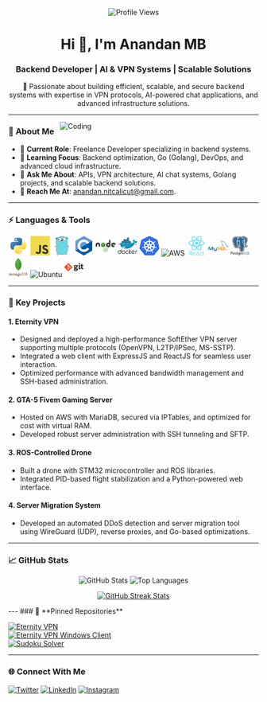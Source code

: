   <p align="center"> <img src="https://komarev.com/ghpvc/?username=anandanmb01&label=Profile%20views&color=0e75b6&style=flat" alt="Profile Views" /> </p>

  <h1 align="center">Hi 👋, I'm Anandan MB</h1>
  <h3 align="center">Backend Developer | AI & VPN Systems | Scalable Solutions</h3>

  <p align="center">  
  🚀 Passionate about building efficient, scalable, and secure backend systems with expertise in VPN protocols, AI-powered chat applications, and advanced infrastructure solutions.  
  </p>

  ---

  <img align="right" alt="Coding" width="400" src="https://cdn.dribbble.com/users/1162077/screenshots/3848914/programmer.gif">

  ### 🌟 **About Me**
  - 🔭 **Current Role**: Freelance Developer specializing in backend systems.  
  - 🌱 **Learning Focus**: Backend optimization, Go (Golang), DevOps, and advanced cloud infrastructure.  
  - 💬 **Ask Me About**: APIs, VPN architecture, AI chat systems, Golang projects, and scalable backend solutions.  
  - 📧 **Reach Me At**: [anandan.nitcalicut@gmail.com](mailto:anandan.nitcalicut@gmail.com).  

  ---

  ### ⚡ **Languages & Tools**
  <p>
    <img src="https://raw.githubusercontent.com/devicons/devicon/master/icons/python/python-original.svg" alt="Python" width="40" height="40"/> 
    <img src="https://raw.githubusercontent.com/devicons/devicon/master/icons/javascript/javascript-original.svg" alt="JavaScript" width="40" height="40"/> 
    <img src="https://raw.githubusercontent.com/devicons/devicon/master/icons/go/go-original.svg" alt="Golang" width="40" height="40"/> 
    <img src="https://raw.githubusercontent.com/devicons/devicon/master/icons/c/c-original.svg" alt="C" width="40" height="40"/> 
    <img src="https://raw.githubusercontent.com/devicons/devicon/master/icons/nodejs/nodejs-original-wordmark.svg" alt="NodeJS" width="40" height="40"/> 
    <img src="https://raw.githubusercontent.com/devicons/devicon/master/icons/docker/docker-original-wordmark.svg" alt="Docker" width="40" height="40"/> 
    <img src="https://raw.githubusercontent.com/devicons/devicon/master/icons/kubernetes/kubernetes-plain.svg" alt="Kubernetes" width="40" height="40"/> 
    <img src="https://www.vectorlogo.zone/logos/amazon_aws/amazon_aws-icon.svg" alt="AWS" width="40" height="40"/> 
    <img src="https://raw.githubusercontent.com/devicons/devicon/master/icons/react/react-original-wordmark.svg" alt="React" width="40" height="40"/> 
    <img src="https://raw.githubusercontent.com/devicons/devicon/master/icons/mysql/mysql-original-wordmark.svg" alt="MySQL" width="40" height="40"/> 
    <img src="https://raw.githubusercontent.com/devicons/devicon/master/icons/postgresql/postgresql-original-wordmark.svg" alt="PostgreSQL" width="40" height="40"/> 
    <img src="https://raw.githubusercontent.com/devicons/devicon/master/icons/mongodb/mongodb-original-wordmark.svg" alt="MongoDB" width="40" height="40"/> 
    <img src="https://www.vectorlogo.zone/logos/ubuntu/ubuntu-icon.svg" alt="Ubuntu" width="40" height="40"/> 
    <img src="https://raw.githubusercontent.com/devicons/devicon/master/icons/git/git-original-wordmark.svg" alt="Git" width="40" height="40"/> 
  </p>

  ---

  ### 🔧 **Key Projects**

  #### **1. Eternity VPN**  
  - Designed and deployed a high-performance SoftEther VPN server supporting multiple protocols (OpenVPN, L2TP/IPSec, MS-SSTP).  
  - Integrated a web client with ExpressJS and ReactJS for seamless user interaction.  
  - Optimized performance with advanced bandwidth management and SSH-based administration.  

  #### **2. GTA-5 Fivem Gaming Server**  
  - Hosted on AWS with MariaDB, secured via IPTables, and optimized for cost with virtual RAM.  
  - Developed robust server administration with SSH tunneling and SFTP.  

  #### **3. ROS-Controlled Drone**  
  - Built a drone with STM32 microcontroller and ROS libraries.  
  - Integrated PID-based flight stabilization and a Python-powered web interface.  

  #### **4. Server Migration System**  
  - Developed an automated DDoS detection and server migration tool using WireGuard (UDP), reverse proxies, and Go-based optimizations.  

  ---

### 📈 **GitHub Stats**

  <p align="center">
      <img width="48%" src="https://github-readme-stats.vercel.app/api?username=anandanmb01&show_icons=true&count_private=true" alt="GitHub Stats"/>
      <img width="48%" src="https://github-readme-stats.vercel.app/api/top-langs/?username=anandanmb01&layout=compact" alt="Top Languages"/>
  </p>
  <p align="center">
      <a href="https://git.io/streak-stats">
          <img src="https://streak-stats.demolab.com?user=anandanmb01" alt="GitHub Streak Stats" />
      </a>
  </p>
---
  ### 📌 **Pinned Repositories**

  [![Eternity VPN](https://github-readme-stats.vercel.app/api/pin/?username=anandanmb01&repo=eternity_vpn&show_owner=true)](https://github.com/anandanmb01/eternity_vpn)  
  [![Eternity VPN Windows Client](https://github-readme-stats.vercel.app/api/pin/?username=anandanmb01&repo=eternityvpn_win_client&show_owner=true)](https://github.com/anandanmb01/eternityvpn_win_client)  
  [![Sudoku Solver](https://github-readme-stats.vercel.app/api/pin/?username=anandanmb01&repo=sudoku-solver&show_owner=true)](https://github.com/anandanmb01/sudoku-solver)  

  ---

  ### 🌐 **Connect With Me**
  <p>
  <a href="https://twitter.com/mbanandan" target="_blank"><img align="center" src="https://raw.githubusercontent.com/rahuldkjain/github-profile-readme-generator/master/src/images/icons/Social/twitter.svg" alt="Twitter" height="30" width="40" /></a>
  <a href="https://linkedin.com/in/anandan-mb" target="_blank"><img align="center" src="https://raw.githubusercontent.com/rahuldkjain/github-profile-readme-generator/master/src/images/icons/Social/linked-in-alt.svg" alt="LinkedIn" height="30" width="40" /></a>
  <a href="https://instagram.com/anandan_mb" target="_blank"><img align="center" src="https://raw.githubusercontent.com/rahuldkjain/github-profile-readme-generator/master/src/images/icons/Social/instagram.svg" alt="Instagram" height="30" width="40" /></a>
  </p>

